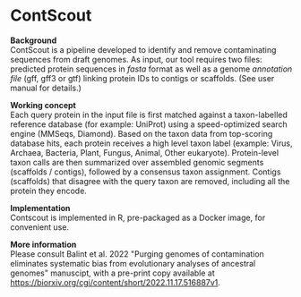 # ContScout
**Background**  
ContScout is a pipeline developed to identify and remove contaminating sequences from draft genomes. As input, our tool requires two files: predicted protein sequences in *fasta* format as well as a genome *annotation file* (gff, gff3 or gtf) linking protein IDs to contigs or scaffolds. (See user manual for details.)

**Working concept**  
Each query protein in the input file is first matched against a taxon-labelled reference database (for example: UniProt) using a speed-optimized search engine (MMSeqs, Diamond). Based on the taxon data from top-scoring database hits, each protein receives a high level taxon label (example: Virus, Archaea, Bacteria, Plant, Fungus, Animal, Other eukaryote). Protein-level taxon calls are then summarized over assembled genomic segments (scaffolds / contigs), followed by a consensus taxon assignment. Contigs (scaffolds) that disagree with the query taxon are removed, including all the protein they encode.

**Implementation**  
Contscout is implemented in R, pre-packaged as a Docker image, for convenient use.

**More information**  
Please consult Balint et al. 2022 "Purging genomes of contamination eliminates systematic bias from evolutionary analyses of ancestral genomes" manuscipt, with a pre-print copy available at https://biorxiv.org/cgi/content/short/2022.11.17.516887v1.

